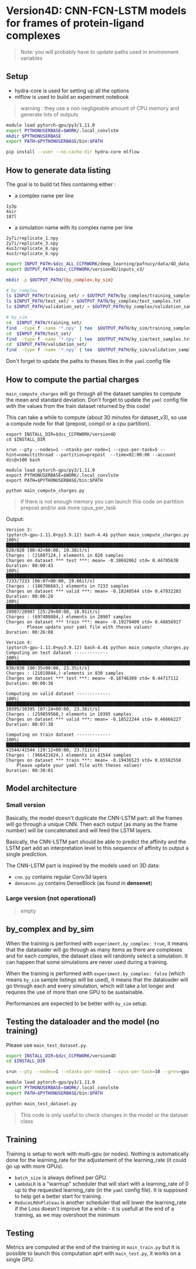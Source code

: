 # Version4D: CNN-FCN-LSTM models for frames of protein-ligand complexes

> Note: you will probably have to update paths used in environment variables

## Setup

* hydra-core is used for setting up all the options
* mlflow is used to build an experiment notebook

> warning : they use a non negligeable amount of CPU memory and generate lots of outputs

``` sh
module load pytorch-gpu/py3/1.11.0
export PYTHONUSERBASE=$WORK/.local_convlstm
mkdir $PYTHONUSERBASE
export PATH=$PYTHONUSERBASE/bin:$PATH

pip install --user --no-cache-dir hydra-core mlflow
```

## How to generate data listing

The goal is to build txt files containing either :

* a complex name per line

```
1y3p
4xir
187l
```

* a simulation name with its complex name per line

```
2y7i/replicate_1.npy
2y7i/replicate_3.npy
4us3/replicate_8.npy
4us3/replicate_6.npy
```

```sh
export INPUT_PATH=$dzc_ALL_CCFRWORK/deep_learning/pafnucy/data/4D_data_v3
export OUTPUT_PATH=$dzc_CCFRWORK/version4D/inputs_v3/

mkdir -p $OUTPUT_PATH/{by_complex,by_sim}

# by_complex
ls $INPUT_PATH/training_set/ > $OUTPUT_PATH/by_complex/training_samples.txt
ls $INPUT_PATH/test_set/ > $OUTPUT_PATH/by_complex/test_samples.txt
ls $INPUT_PATH/validation_set/ > $OUTPUT_PATH/by_complex/validation_samples.txt

# by_sim
cd  $INPUT_PATH/training_set/
find  -type f -name '*.npy' | tee  $OUTPUT_PATH/by_sim/training_samples.txt
cd  $INPUT_PATH/test_set/
find  -type f -name '*.npy' | tee  $OUTPUT_PATH/by_sim/test_samples.txt
cd  $INPUT_PATH/validation_set/
find  -type f -name '*.npy' | tee  $OUTPUT_PATH/by_sim/validation_samples.txt
```

Don't forget to update the paths to theses files in the `yaml` config file


## How to compute the partial charges

`main_compute_charges` will go through all the dataset samples to compute the mean and standard deviation. Don't forget to update the `yaml` config file with the values from the train dataset returned by this code!

This can take a while to compute (about 30 minutes for dataset_v3), so use a compute node for that (prepost, compil or a cpu partition).

```
export INSTALL_DIR=$dzc_CCFRWORK/version4D
cd $INSTALL_DIR

srun --pty --nodes=1 --ntasks-per-node=1 --cpus-per-task=5 --hint=nomultithread --partition=prepost  --time=02:00:00 --account dzc@v100 bash

module load pytorch-gpu/py3/1.11.0
export PYTHONUSERBASE=$WORK/.local_convlstm
export PATH=$PYTHONUSERBASE/bin:$PATH

python main_compute_charges.py

```

> if there is not enough memory you can launch this code on partition prepost and/or ask more cpus_per_task

Output:

```
Version 3:
(pytorch-gpu-1.11.0+py3.9.12) bash-4.4$ python main_compute_charges.py 
100%|█████████████████████████████████████████████████████████████████████████████████████████████████████████████████████████████████████| 820/820 [00:42<00:00, 19.38it/s]
Charges : (21007124,) elements in 820 samples
Charges on dataset *** test ***: mean= -0.18692062 std= 0.44705638
Duration: 00:00:43
100%|███████████████████████████████████████████████████████████████████████████████████████████████████████████████████████████████████| 7233/7233 [06:07<00:00, 19.66it/s]
Charges : (186706683,) elements in 7233 samples
Charges on dataset *** valid ***: mean= -0.18240544 std= 0.47032203
Duration: 00:06:20
100%|█████████████████████████████████████████████████████████████████████████████████████████████████████████████████████████████████| 28907/28907 [25:29<00:00, 18.91it/s]
Charges : (697408084,) elements in 28907 samples
Charges on dataset *** train ***: mean= -0.19279409 std= 0.48856917
        Please update your yaml file with theses values!
Duration: 00:26:08

Version 4:
(pytorch-gpu-1.11.0+py3.9.12) bash-4.4$ python main_compute_charges.py
Computing on test dataset -------------
100%|█████████████████████████████████████████████████████████████████████████████████████████████████████████████████████████████████| 830/830 [00:35<00:00, 23.35it/s]
Charges : (21019844,) elements in 830 samples
Charges on dataset *** test ***: mean= -0.18746309 std= 0.44717112
Duration: 00:00:36

Computing on valid dataset -------------
100%|█████████████████████████████████████████████████████████████████████████████████████████████████████████████████████████████████| 10395/10395 [07:24<00:00, 23.38it/s]
Charges : (259859568,) elements in 10395 samples
Charges on dataset *** valid ***: mean= -0.18522244 std= 0.46666227
Duration: 00:07:38

Computing on train dataset -------------
100%|██████████████████████████████████████████████████████████████████████████████████████████████████████████████████████████████████| 41544/41544 [29:12<00:00, 23.71it/s]
Charges : (966421624,) elements in 41544 samples
Charges on dataset *** train ***: mean= -0.19436523 std= 0.65582558
	Please update your yaml file with theses values!
Duration: 00:30:01
```

## Model architecture

### Small version

Basically, the model doesn't duplicate the CNN-LSTM part: all the frames will go through a unique CNN. Then each output (as many as the frame number) will be concatenated and will feed the LSTM layers.

Basically, the CNN-LSTM part should be able to predict the affinity and the LSTM part add an interpretation level to this sequence of affinity to output a single prediction.

The CNN-LSTM part is inspired by the models used on 3D data:
* `cnn.py` contains regular Conv3d layers
* `densecnn.py` contains DenseBlock (as found in **densenet**)

### Large version (not operational)

> empty

## by_complex and by_sim

When the training is performed with `experiment.by_complex: true`, it means that the dataloader will go through as many items as there are complexes and for each complex, the dataset class will randomly select a simulation. It can happen that some simulations are never used during a training.

When the training is performed with `experiment.by_complex: false` (which means `by_sim` sample listings will be used), it means that the dataloader will go through each and every simulation, which will take a lot longer and requires the use of more than one GPU to be sustainable.

Performances are expected to be better with `by_sim` setup.

## Testing the dataloader and the model (no training)

Please use `main_test_dataset.py`.

```sh
export INSTALL_DIR=$dzc_CCFRWORK/version4D
cd $INSTALL_DIR

srun --pty --nodes=1 --ntasks-per-node=1 --cpus-per-task=10 --gres=gpu:1 --hint=nomultithread      --qos=qos_gpu-t3 --time=01:00:00 --account sos@v100 bash

module load pytorch-gpu/py3/1.11.0
export PYTHONUSERBASE=$WORK/.local_convlstm
export PATH=$PYTHONUSERBASE/bin:$PATH

python main_test_dataset.py

```

> This code is only useful to check changes in the model or the dataset class

## Training

Training is setup to work with multi-gpu (or nodes). Nothing is automatically done for the learning_rate for the adjustement of the learning_rate (it could go up with more GPUs).

* `batch_size` is always defined per GPU.
* `LambdaLR` is a "warmup" scheduler that will start with a learning_rate of 0 up to the requested learning_rate (in the `yaml` config file). It is supposed to help get a better start for training. 
* `ReduceLROnPlateau` is another scheduler that will lower the learning_rate if the Loss doesn't improve for a while - it is usefull at the end of a training, as we may overshoot the minimum  




## Testing

Metrics are computed at the end of the training in `main_train.py` but it is possible to launch this computation aprt with `main_test.py`, it works on a single GPU.

